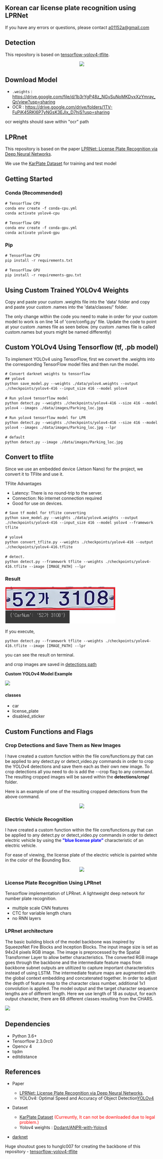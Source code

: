 **Korean car license plate recognition using LPRNet**
-----------------------------------------------------
If you have any errors or questions, please contact a01152a@gmail.com

Detection
---------

This repository is based on [tensorflow-yolov4-tflite](https://github.com/hunglc007/tensorflow-yolov4-tflite).

<center> <img src='./images/4.png'> </center>

Download Model
-------------
- `.weights` : https://drive.google.com/file/d/1b3rYgP48z_NGvSuNoMKDvxXzYmray_Qr/view?usp=sharing
- OCR : https://drive.google.com/drive/folders/1TV-FuPiK45RKl6P7yNGsK3EJlx_D7hjS?usp=sharing

ocr weights should save within "ocr" path

LPRnet
------

This repository is based on the paper [LPRNet: License Plate Recognition via Deep Neural Networks](https://arxiv.org/pdf/1806.10447.pdf).

We use the [KarPlate Dataset](http://pr.gachon.ac.kr/ALPR.html) for training and test model

Getting Started
---------------

### Conda (Recommended)

```
# Tensorflow CPU
conda env create -f conda-cpu.yml
conda activate yolov4-cpu

# Tensorflow GPU
conda env create -f conda-gpu.yml
conda activate yolov4-gpu
```

### Pip

```
# TensorFlow CPU
pip install -r requirements.txt

# TensorFlow GPU
pip install -r requirements-gpu.txt
```

Using Custom Trained YOLOv4 Weights
-----------------------------------

Copy and paste your custom .weights file into the 'data' folder and copy and paste your custom .names into the 'data/classes/' folder.

The only change within the code you need to make in order for your custom model to work is on line 14 of 'core/config.py' file. Update the code to point at your custom .names file as seen below. (my custom .names file is called custom.names but yours might be named differently)

Custom YOLOv4 Using Tensorflow (tf, .pb model)
----------------------------------------------

To implement YOLOv4 using TensorFlow, first we convert the .weights into the corresponding TensorFlow model files and then run the model.

```
# Convert darknet weights to tensorflow
## yolov4
python save_model.py --weights ./data/yolov4.weights --output ./checkpoints/yolov4-416 --input_size 416 --model yolov4

# Run yolov4 tensorflow model
python detect.py --weights ./checkpoints/yolov4-416 --size 416 --model yolov4 --images ./data/images/Parking_loc.jpg

# Run yolov4 tensorflow model for LPR
python detect.py --weights ./checkpoints/yolov4-416 --size 416 --model yolov4 --images ./data/images/Parking_loc.jpg --lpr

# default
python detect.py --image ./data/images/Parking_loc.jpg
```

Convert to tflite
---------------------------------------------

Since we use an embedded device (Jetson Nano) for the project, we convert it to TFlite and use it.

TFlite Advantages
- Latency: There is no round-trip to the server.
- Connection: No internet connection required
- Good for use on devices.

```
# Save tf model for tflite converting
python save_model.py --weights ./data/yolov4.weights --output ./checkpoints/yolov4-416 --input_size 416 --model yolov4 --framework tflite

# yolov4
python convert_tflite.py --weights ./checkpoints/yolov4-416 --output ./checkpoints/yolov4-416.tflite

# detect.
python detect.py --framework tflite --weights ./checkpoints/yolov4-416.tflite --image [IMAGE_PATH] --lpr
```

### Result

![](./images/5.png)

If you execute,
```
python detect.py --framework tflite --weights ./checkpoints/yolov4-416.tflite --image [IMAGE_PATH] --lpr
```
you can see the result on terminal.

and crop images are saved in <ins>detections path</ins>  

**Custom YOLOv4 Model Example**

![](./images/3.png)

#### classes
- car
- license_plate
- disabled_sticker

Custom Functions and Flags
--------------------------

### Crop Detections and Save Them as New Images

I have created a custom function within the file core/functions.py that can be applied to any detect.py or detect_video.py commands in order to crop the YOLOv4 detections and save them each as their own new image. To crop detections all you need to do is add the --crop flag to any command. The resulting cropped images will be saved within the **detections/crop/** folder.

Here is an example of one of the resulting cropped detections from the above command.<center> <img src='./images/license_plate_3.jpg'> </center>

### Electric Vehicle Recognition

I have created a custom function within the file core/functions.py that can be applied to any detect.py or detect_video.py commands in order to detect electric vehicle by using the **<span style="color:blue">"blue license plate"</span>** characteristic of an electric vehicle.

For ease of viewing, the license plate of the electric vehicle is painted white in the color of the Bounding Box.<center> <img src='./images/2.png'> </center>

### License Plate Recognition Using LPRnet

Tensorflow implementation of LPRnet. A lightweight deep network for number plate recognition.

-	multiple scale CNN features
-	CTC for variable length chars
-	no RNN layers

### LPRnet architecture

The basic building block of the model backbone was inspired by SqueezeNet Fire Blocks and Inception Blocks. The input image size is set as 94x24 pixels RGB image. The image is preprocessed by the Spatial Transformer Layer to allow better characteristics. The converted RGB image goes through the backbone and the intermediate feature maps from backbone subnet outputs are utiltized to capture important characteristics instead of using LSTM. The intermediate feature maps are augmented with the global context embedding and concatenated together. In order to adjust the depth of feature map to the character class number, additional 1x1 convolution is applied. The model output and the target character sequence lengths are of different length. Here we use length of 18 as output, for each output character, there are 68 different classes resulting from the CHARS.

![](./images/3.jpg)

**Dependencies**
----------------

-	Python 3.6+
-	Tensorflow 2.3.0rc0
-	Opencv 4
-	tqdm
-	editdistance

References
----------

-	Paper
	-	[LPRNet: License Plate Recognition via Deep Neural Networks](https://arxiv.org/pdf/1806.10447.pdf).
	-	YOLOv4: Optimal Speed and Accuracy of Object Detection[YOLOv4](https://arxiv.org/abs/2004.10934)
-	Dataset

	-	[KarPlate Dataset](http://pr.gachon.ac.kr/ALPR.html) <span style="color:red"> (Curreuntly, It can not be downloaded due to legal problem.)</span>
	-	Yolov4 weights : [Dodant/ANPR-with-Yolov4](https://github.com/Dodant/ANPR-with-Yolov4)

-	[darknet](https://github.com/AlexeyAB/darknet)

Huge shoutout goes to hunglc007 for creating the backbone of this repository - [tensorflow-yolov4-tflite](https://github.com/hunglc007/tensorflow-yolov4-tflite)
